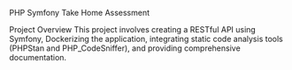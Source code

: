 PHP Symfony Take Home Assessment

Project Overview
This project involves creating a RESTful API using Symfony, Dockerizing the application, integrating static code analysis tools (PHPStan and PHP_CodeSniffer), and providing comprehensive documentation.
